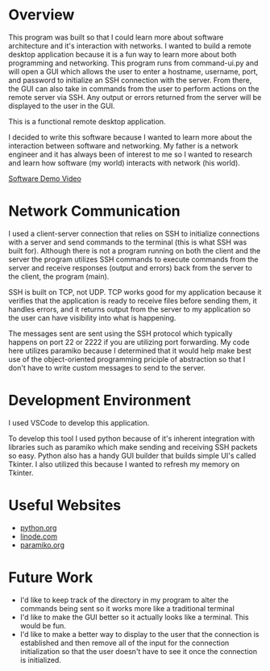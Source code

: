 # Overview

This program was built so that I could learn more about software architecture and it's interaction with networks. I wanted to build a remote desktop application because it is a fun way to learn more about both programming and networking. This program runs from command-ui.py and will open a GUI which allows the user to enter a hostname, username, port, and password to initialize an SSH connection with the server. From there, the GUI can also take in commands from the user to perform actions on the remote server via SSH. Any output or errors returned from the server will be displayed to the user in the GUI.

This is a functional remote desktop application.

I decided to write this software because I wanted to learn more about the interaction between software and networking. My father is a network engineer and it has always been of interest to me so I wanted to research and learn how software (my world) interacts with network (his world).

[Software Demo Video](https://youtu.be/2Q0dLq7ZlXI)

# Network Communication

I used a client-server connection that relies on SSH to initialize connections with a server and send commands to the terminal (this is what SSH was built for). Although there is not a program running on both the client and the server the program utilizes SSH commands to execute commands from the server and receive responses (output and errors) back from the server to the client, the program (main).

SSH is built on TCP, not UDP. TCP works good for my application because it verifies that the application is ready to receive files before sending them, it handles errors, and it returns output from the server to my application so the user can have visibility into what is happening.

The messages sent are sent using the SSH protocol which typically happens on port 22 or 2222 if you are utilizing port forwarding. My code here utilizes paramiko because I determined that it would help make best use of the object-oriented programming priciple of abstraction so that I don't have to write custom messages to send to the server.

# Development Environment

I used VSCode to develop this application.

To develop this tool I used python because of it's inherent integration with libraries such as paramiko which make sending and receiving SSH packets so easy. Python also has a handy GUI builder that builds simple UI's called Tkinter. I also utilized this because I wanted to refresh my memory on Tkinter.

# Useful Websites

- [python.org](https://docs.python.org/3/library/socket.html)
- [linode.com](https://www.linode.com/docs/guides/use-paramiko-python-to-ssh-into-a-server/)
- [paramiko.org](https://docs.paramiko.org/en/2.4/api/client.html)

# Future Work

- I'd like to keep track of the directory in my program to alter the commands being sent so it works more like a traditional terminal
- I'd like to make the GUI better so it actually looks like a terminal. This would be fun.
- I'd like to make a better way to display to the user that the connection is established and then remove all of the input for the connection initialization so that the user doesn't have to see it once the connection is initialized.
